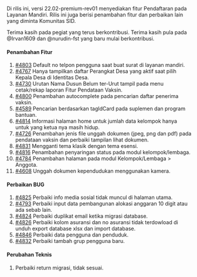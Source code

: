 Di rilis ini, versi 22.02-premium-rev01 menyediakan fitur Pendaftaran pada Layanan Mandiri. Rilis ini juga berisi penambahan fitur dan perbaikan lain yang diminta Komunitas SID.

Terima kasih pada pegiat yang terus berkontribusi. Terima kasih pula pada @Irvan1609 dan @nurudin-fst yang baru mulai berkontribusi.

#### Penambahan Fitur
1. [#4803](https://github.com/OpenSID/OpenSID/issues/4803) Default no telpon pengguna saat buat surat di layanan mandiri.
2. [#4767](https://github.com/OpenSID/OpenSID/issues/4767) Hanya tampilkan daftar Perangkat Desa yang aktif saat pilih Kepala Desa di Identitas Desa.
3. [#4730](https://github.com/OpenSID/OpenSID/issues/4730) Urutan Nama Dusun Belum ter-Urut tampil pada menu cetak/rekap laporan Fitur Pendataan Vaksin.
4. [#4800](https://github.com/OpenSID/OpenSID/issues/4800) Penambahan autocomplete pada pencarian daftar penerima vaksin. 
5. [#4589](https://github.com/OpenSID/OpenSID/issues/4589) Pencarian berdasarkan tagIdCard pada suplemen dan program bantuan.
6. [#4814](https://github.com/OpenSID/OpenSID/issues/4814) Informasi halaman home untuk jumlah data kelompok hanya untuk yang ketua nya masih hidup.
7. [#4726](https://github.com/OpenSID/OpenSID/issues/4726) Penambahan jenis file unggah dokumen (jpeg, png dan pdf) pada pendataan vaksin dan perbaiki tampilan lihat dokumen.
8. [#4831](https://github.com/OpenSID/OpenSID/issues/4831) Mengganti tema klasik dengan tema esensi.
9. [#4816](https://github.com/OpenSID/OpenSID/issues/4816) Penambahan penyaringan status pada modul kelompok/lembaga.
10. [#4784](https://github.com/OpenSID/OpenSID/issues/4784) Penambahan halaman pada modul Kelompok/Lembaga > Anggota.
11. [#4608](https://github.com/OpenSID/OpenSID/issues/4608) Unggah dokumen kependudukan menggunakan kamera.


#### Perbaikan BUG

1. [#4825](https://github.com/OpenSID/OpenSID/issues/4825) Perbaiki info media sosial tidak muncul di halaman utama.
2. [#4793](https://github.com/OpenSID/OpenSID/issues/4793) Perbaiki input data pembangunan alokasi anggaran 10 digit atau ada sebab lain.
3. [#4824](https://github.com/OpenSID/OpenSID/issues/4824) Perbaiki duplikat email ketika migrasi database.
4. [#4826](https://github.com/OpenSID/OpenSID/issues/4826) Perbaiki kolom asuransi dan no asuransi tidak terdowload di unduh export database xlsx dan import database.
5. [#4846](https://github.com/OpenSID/OpenSID/issues/4846) Perbaiki data pengguna dan penduduk.
6. [#4832](https://github.com/OpenSID/OpenSID/issues/4832) Perbaiki tambah grup pengguna baru.

#### Perubahan Teknis
1. Perbaiki return migrasi, tidak sesuai.